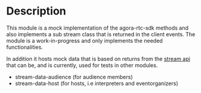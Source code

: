 # Description

This module is a mock implementation of the agora-rtc-sdk methods and also implements a sub stream class
that is returned in the client events. The module is a work-in-progress and only implements the needed functionalities.

In addition it hosts mock data that is based on returns from the [stream api](https://api.akkadu.com/reference/#/Streams)
that can be, and is currently, used for tests in other modules.

- stream-data-audience (for audience members)
- stream-data-host (for hosts, i.e interpreters and eventorganizers)